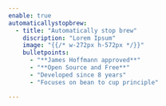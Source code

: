 ```yaml
--- 
enable: true
automaticallystopbrew:
  - title: "Automatically stop brew"
    discription: "Lorem Ipsum"
    image: "{{/* w-272px h-572px */}}"
    bulletpoints:
      - "**James Hoffmann approved**"
      - "**Open Source and Free**"
      - "Developed since 8 years"
      - "Focuses on bean to cup principle"

---
```

